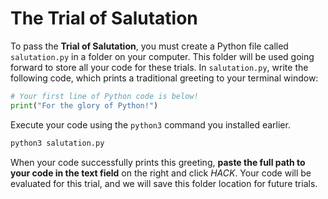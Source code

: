 # The Trial of Salutation

To pass the __Trial of Salutation__, you must create a Python file called `salutation.py` in a folder on your computer. This folder will be used going forward to store all your code for these trials. In `salutation.py`, write the following code, which prints a traditional greeting to your terminal window:

```python
# Your first line of Python code is below!
print("For the glory of Python!")
```

Execute your code using the `python3` command you installed earlier.

```bash
python3 salutation.py
```

When your code successfully prints this greeting, __paste the full path to your code in the text field__ on the right and click *HACK*. Your code will be evaluated for this trial, and we will save this folder location for future trials.
